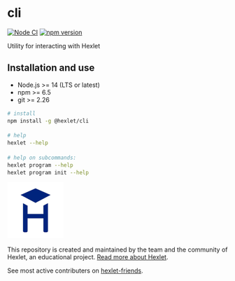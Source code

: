 # cli

[![Node CI](https://github.com/hexlet/cli/workflows/Node%20CI/badge.svg)](https://github.com/hexlet/cli/actions)
[![npm version](https://badge.fury.io/js/%40hexlet%2Fcli.svg)](https://badge.fury.io/js/%40hexlet%2Fcli)

Utility for interacting with Hexlet

## Installation and use

* Node.js >= 14 (LTS or latest)
* npm >= 6.5
* git >= 2.26

```bash
# install
npm install -g @hexlet/cli

# help
hexlet --help

# help on subcommands:
hexlet program --help
hexlet program init --help
```

[![Hexlet Ltd. logo](https://raw.githubusercontent.com/Hexlet/assets/master/images/hexlet_logo128.png)](https://hexlet.io/?utm_source=github&utm_medium=link&utm_campaign=cli)

This repository is created and maintained by the team and the community of Hexlet, an educational project. [Read more about Hexlet](https://hexlet.io/?utm_source=github&utm_medium=link&utm_campaign=cli).

See most active contributers on [hexlet-friends](https://friends.hexlet.io/).
